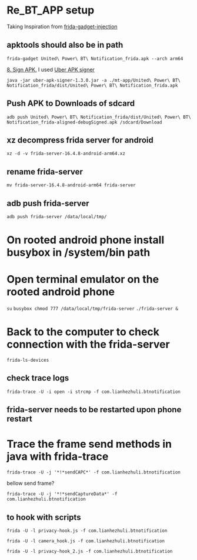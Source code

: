 # Re_BT_APP setup

Taking Inspiration from [frida-gadget-injection](https://github.com/ksg97031/frida-gadget/tree/trunk?tab=readme-ov-file#how-do-i-begin)

## apktools should also be in path

`frida-gadget United\ Power\ BT\ Notification_frida.apk --arch arm64`

[8. Sign APK.](https://fadeevab.com/frida-gadget-injection-on-android-no-root-2-methods/)
I used [Uber APK signer](https://github.com/patrickfav/uber-apk-signer)

`java -jar uber-apk-signer-1.3.0.jar -a ./mt-app/United\ Power\ BT\ Notification_frida/dist/United\ Power\ BT\ Notification_frida.apk`

## Push APK to Downloads of sdcard

`adb push United\ Power\ BT\ Notification_frida/dist/United\ Power\ BT\ Notification_frida-aligned-debugSigned.apk /sdcard/Download`

## xz decompress frida server for android

`xz -d -v frida-server-16.4.8-android-arm64.xz`

## rename frida-server 
`mv frida-server-16.4.8-android-arm64 frida-server`

## adb push frida-server

`adb push frida-server /data/local/tmp/`

# On rooted android phone install busybox in /system/bin path
# Open terminal emulator on the rooted android phone

`su`
`busybox chmod 777 /data/local/tmp/frida-server`
`./frida-server &`

# Back to the computer to check connection with the frida-server
`frida-ls-devices`

## check trace logs

`frida-trace -U -i open -i strcmp -f com.lianhezhuli.btnotification`

## frida-server needs to be restarted upon phone restart

# Trace the frame send methods in java with frida-trace

`frida-trace -U -j '*!*sendCAPC*' -f com.lianhezhuli.btnotification`

bellow send frame?

`frida-trace -U -j '*!*sendCaptureData*' -f com.lianhezhuli.btnotification`

## to hook with scripts

`frida -U -l privacy-hook.js -f com.lianhezhuli.btnotification`

`frida -U -l camera_hook.js -f com.lianhezhuli.btnotification`

`frida -U -l privacy-hook_2.js -f com.lianhezhuli.btnotification`
